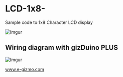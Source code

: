 # LCD-1x8-
Sample code to 1x8 Character LCD display

![Imgur](http://i.imgur.com/EzoOl0i.jpg)

Wiring diagram with gizDuino PLUS
--------

![Imgur](http://i.imgur.com/cDMFxSE.png)

www.e-gizmo.com
